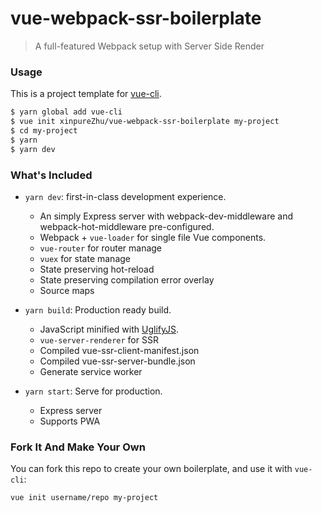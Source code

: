 # vue-webpack-ssr-boilerplate

> A full-featured Webpack setup with Server Side Render

### Usage

This is a project template for [vue-cli](https://github.com/vuejs/vue-cli).

``` bash
$ yarn global add vue-cli
$ vue init xinpureZhu/vue-webpack-ssr-boilerplate my-project
$ cd my-project
$ yarn
$ yarn dev
```

### What's Included

- `yarn dev`: first-in-class development experience.
  - An simply Express server with webpack-dev-middleware and webpack-hot-middleware pre-configured.
  - Webpack + `vue-loader` for single file Vue components.
  - `vue-router` for router manage
  - `vuex` for state manage
  - State preserving hot-reload
  - State preserving compilation error overlay
  - Source maps

- `yarn build`: Production ready build.
  - JavaScript minified with [UglifyJS](https://github.com/mishoo/UglifyJS2).
  - `vue-server-renderer` for SSR
  - Compiled vue-ssr-client-manifest.json
  - Compiled vue-ssr-server-bundle.json
  - Generate service worker

- `yarn start`: Serve for production.
  - Express server
  - Supports PWA


### Fork It And Make Your Own

You can fork this repo to create your own boilerplate, and use it with `vue-cli`:

``` bash
vue init username/repo my-project
```